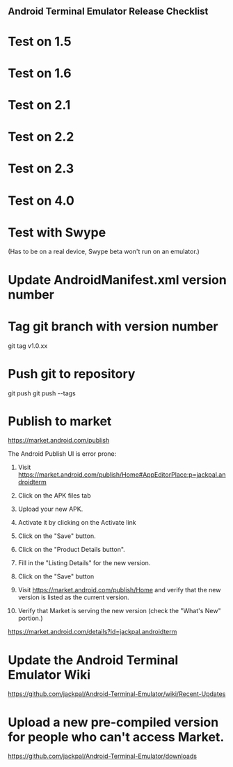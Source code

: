 ## Android Terminal Emulator Release Checklist

# Test on 1.5 

# Test on 1.6

# Test on 2.1

# Test on 2.2

# Test on 2.3

# Test on 4.0

# Test with Swype

(Has to be on a real device, Swype beta won't run on an emulator.)

# Update AndroidManifest.xml version number

# Tag git branch with version number

git tag v1.0.xx

# Push git to repository

git push
git push --tags

# Publish to market

https://market.android.com/publish

The Android Publish UI is error prone:

1) Visit https://market.android.com/publish/Home#AppEditorPlace:p=jackpal.androidterm

2) Click on the APK files tab

3) Upload your new APK.

4) Activate it by clicking on the Activate link

5) Click on the "Save" button.

6) Click on the "Product Details button".

7) Fill in the "Listing Details" for the new version.

8) Click on the "Save" button

9) Visit https://market.android.com/publish/Home and verify that the new version is listed as the current version.

10) Verify that Market is serving the new version (check the "What's New" portion.)

https://market.android.com/details?id=jackpal.androidterm

# Update the Android Terminal Emulator Wiki

https://github.com/jackpal/Android-Terminal-Emulator/wiki/Recent-Updates

# Upload a new pre-compiled version for people who can't access Market.

https://github.com/jackpal/Android-Terminal-Emulator/downloads



